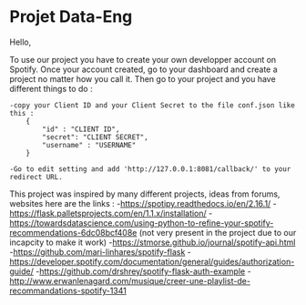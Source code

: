 # Projet Data-Eng

Hello,

To use our project you have to create your own developper account on Spotify. Once your account created, go to your dashboard and create a project no matter how you call it. 
Then go to your project and you have different things to do :

    -copy your Client ID and your Client Secret to the file conf.json like this :
        {
            "id" : "CLIENT ID",
            "secret": "CLIENT SECRET",
            "username" : "USERNAME"
        }
    
    -Go to edit setting and add 'http://127.0.0.1:8081/callback/' to your redirect URL. 

This project was inspired by many different projects, ideas from forums, websites here are the links :
    -https://spotipy.readthedocs.io/en/2.16.1/
    -https://flask.palletsprojects.com/en/1.1.x/installation/
    -https://towardsdatascience.com/using-python-to-refine-your-spotify-recommendations-6dc08bcf408e (not very present in the project due to our incapcity to make it work)
    -https://stmorse.github.io/journal/spotify-api.html
    -https://github.com/mari-linhares/spotify-flask
    -https://developer.spotify.com/documentation/general/guides/authorization-guide/
    -https://github.com/drshrey/spotify-flask-auth-example 
    -http://www.erwanlenagard.com/musique/creer-une-playlist-de-recommandations-spotify-1341
   
